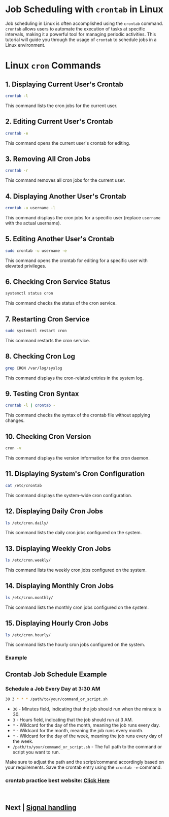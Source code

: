 # Job Scheduling with `crontab` in Linux

Job scheduling in Linux is often accomplished using the `crontab` command. `crontab` allows users to automate the execution of tasks at specific intervals, making it a powerful tool for managing periodic activities. This tutorial will guide you through the usage of `crontab` to schedule jobs in a Linux environment.


# Linux `cron` Commands

## 1. Displaying Current User's Crontab

```bash
crontab -l
```

This command lists the cron jobs for the current user.

## 2. Editing Current User's Crontab

```bash
crontab -e
```

This command opens the current user's crontab for editing.

## 3. Removing All Cron Jobs

```bash
crontab -r
```

This command removes all cron jobs for the current user.

## 4. Displaying Another User's Crontab

```bash
crontab -u username -l
```

This command displays the cron jobs for a specific user (replace `username` with the actual username).

## 5. Editing Another User's Crontab

```bash
sudo crontab -u username -e
```

This command opens the crontab for editing for a specific user with elevated privileges.

## 6. Checking Cron Service Status

```bash
systemctl status cron
```

This command checks the status of the cron service.

## 7. Restarting Cron Service

```bash
sudo systemctl restart cron
```

This command restarts the cron service.

## 8. Checking Cron Log

```bash
grep CRON /var/log/syslog
```

This command displays the cron-related entries in the system log.

## 9. Testing Cron Syntax

```bash
crontab -l | crontab -
```

This command checks the syntax of the crontab file without applying changes.

## 10. Checking Cron Version

```bash
cron -v
```

This command displays the version information for the cron daemon.

## 11. Displaying System's Cron Configuration

```bash
cat /etc/crontab
```

This command displays the system-wide cron configuration.

## 12. Displaying Daily Cron Jobs

```bash
ls /etc/cron.daily/
```

This command lists the daily cron jobs configured on the system.

## 13. Displaying Weekly Cron Jobs

```bash
ls /etc/cron.weekly/
```

This command lists the weekly cron jobs configured on the system.

## 14. Displaying Monthly Cron Jobs

```bash
ls /etc/cron.monthly/
```

This command lists the monthly cron jobs configured on the system.

## 15. Displaying Hourly Cron Jobs

```bash
ls /etc/cron.hourly/
```

This command lists the hourly cron jobs configured on the system.



### Example


## Crontab Job Schedule Example

### Schedule a Job Every Day at 3:30 AM

```bash
30 3 * * * /path/to/your/command_or_script.sh
```

- `30` - Minutes field, indicating that the job should run when the minute is 30.
- `3` - Hours field, indicating that the job should run at 3 AM.
- `*` - Wildcard for the day of the month, meaning the job runs every day.
- `*` - Wildcard for the month, meaning the job runs every month.
- `*` - Wildcard for the day of the week, meaning the job runs every day of the week.
- `/path/to/your/command_or_script.sh` - The full path to the command or script you want to run.


Make sure to adjust the path and the script/command accordingly based on your requirements. Save the crontab entry using the `crontab -e` command.


### crontab practice best website: [Click Here](https://crontab.guru/)


<br>


## Next | [Signal handling](https://github.com/lioneltchami/shell-scripting-tutorial/blob/main/Tutorial-Files/14.Advanced-Scripting-Techniques/03.Signal_handling.md)
